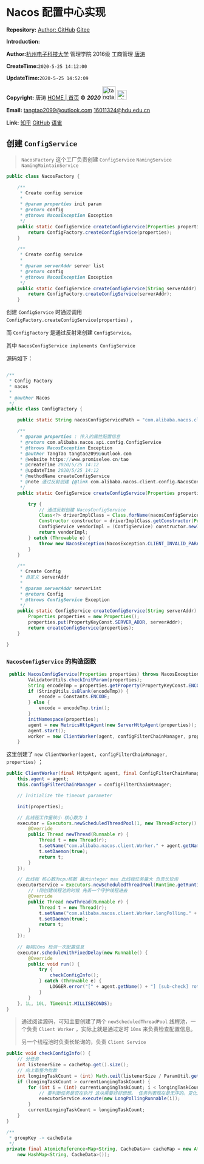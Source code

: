 # Nacos 配置中心实现

**Repository:** [Author: GitHub](https://github.com/tangtaoshadow/)  [Gitee](https://gitee.com/tangtao2099)

**Introduction:**  

**Author:**[杭州电子科技大学](http://www.hdu.edu.cn/)  管理学院 2016级 工商管理 [唐涛](https://www.promiselee.cn/tao) 

**CreateTime:**`2020-5-25 14:12:00`

**UpdateTime:**`2020-5-25 14:52:09`

**Copyright:**  唐涛 [HOME | 首页](https://www.promiselee.cn/tao) **©**  ***2020***  [<img alt="tangtao" style="width:35px;display:inline;" src="https://www.promiselee.cn/share_static/files/github/tao-logo.svg"/>](https://www.promiselee.cn/tao)  [<img style="width:25px;display:inline;margin-bottom:5px;" alt="github" src="https://www.promiselee.cn/share_static/files/github/github-logo.svg"/>](https://github.com/tangtaoshadow)

**Email:**  <tangtao2099@outlook.com> [16011324@hdu.edu.cn](mailto:16011324@hdu.edu.cn)

**Link:**  [知乎](https://www.zhihu.com/people/tang-tao-24-36/activities)   [GitHub](https://github.com/tangtaoshadow) [语雀](https://www.yuque.com/tangtao-frbji)



## 创建 `ConfigService`

> `NacosFactory` 这个工厂负责创建 `ConfigService` `NamingService` `NamingMaintainService`

```java
public class NacosFactory {

    /**
     * Create config service
     *
     * @param properties init param
     * @return config
     * @throws NacosException Exception
     */
    public static ConfigService createConfigService(Properties properties) throws NacosException {
        return ConfigFactory.createConfigService(properties);
    }

    /**
     * Create config service
     *
     * @param serverAddr server list
     * @return config
     * @throws NacosException Exception
     */
    public static ConfigService createConfigService(String serverAddr) throws NacosException {
        return ConfigFactory.createConfigService(serverAddr);
    }

```



创建 `ConfigService` 时通过调用 `ConfigFactory.createConfigService(properties)` ，

而 `ConfigFactory` 是通过反射来创建 `ConfigService`。

其中 `NacosConfigService implements ConfigService`

源码如下：

```java

/**
 * Config Factory
 * nacos
 *
 * @author Nacos
 */
public class ConfigFactory {

    public static String nacosConfigServicePath = "com.alibaba.nacos.client.config.NacosConfigService";

    /**
     * @param properties : 传入的属性配置信息
     * @return com.alibaba.nacos.api.config.ConfigService
     * @throws NacosException Exception
     * @author TangTao tangtao2099@outlook.com
     * @website https://www.promiselee.cn/tao
     * @createTime 2020/5/25 14:12
     * @updateTime 2020/5/25 14:12
     * @methodName createConfigService
     * @note 通过反射创建 {@link com.alibaba.nacos.client.config.NacosConfigService}
     */
    public static ConfigService createConfigService(Properties properties) throws NacosException {

        try {
            // 通过反射创建 NacosConfigService
            Class<?> driverImplClass = Class.forName(nacosConfigServicePath);
            Constructor constructor = driverImplClass.getConstructor(Properties.class);
            ConfigService vendorImpl = (ConfigService) constructor.newInstance(properties);
            return vendorImpl;
        } catch (Throwable e) {
            throw new NacosException(NacosException.CLIENT_INVALID_PARAM, e);
        }
    }

    /**
     * Create Config
     * 自定义 serverAddr
     *
     * @param serverAddr serverList
     * @return Config
     * @throws ConfigService Exception
     */
    public static ConfigService createConfigService(String serverAddr) throws NacosException {
        Properties properties = new Properties();
        properties.put(PropertyKeyConst.SERVER_ADDR, serverAddr);
        return createConfigService(properties);
    }

}

```



### `NacosConfigService` 的构造函数

```java
 public NacosConfigService(Properties properties) throws NacosException {
        ValidatorUtils.checkInitParam(properties);
        String encodeTmp = properties.getProperty(PropertyKeyConst.ENCODE);
        if (StringUtils.isBlank(encodeTmp)) {
            encode = Constants.ENCODE;
        } else {
            encode = encodeTmp.trim();
        }
        initNamespace(properties);
        agent = new MetricsHttpAgent(new ServerHttpAgent(properties));
        agent.start();
        worker = new ClientWorker(agent, configFilterChainManager, properties);
    }
```



这里创建了 `new ClientWorker(agent, configFilterChainManager, properties)` ；

```java
public ClientWorker(final HttpAgent agent, final ConfigFilterChainManager configFilterChainManager, final Properties properties) {
    this.agent = agent;
    this.configFilterChainManager = configFilterChainManager;

    // Initialize the timeout parameter

    init(properties);

    // 此线程工作量较小 核心数为 1
    executor = Executors.newScheduledThreadPool(1, new ThreadFactory() {
        @Override
        public Thread newThread(Runnable r) {
            Thread t = new Thread(r);
            t.setName("com.alibaba.nacos.client.Worker." + agent.getName());
            t.setDaemon(true);
            return t;
        }
    });

    // 此线程 核心数为cpu核数 最大integer max 此线程任务量大 负责长轮询
    executorService = Executors.newScheduledThreadPool(Runtime.getRuntime().availableProcessors(), new ThreadFactory() {
        // !刚创建线程池的时候 先丢一个守护线程进去 
        @Override
        public Thread newThread(Runnable r) {
            Thread t = new Thread(r);
            t.setName("com.alibaba.nacos.client.Worker.longPolling." + agent.getName());
            t.setDaemon(true);
            return t;
        }
    });
    
    // 每隔10ms 检测一次配置信息
    executor.scheduleWithFixedDelay(new Runnable() {
        @Override
        public void run() {
            try {
                checkConfigInfo();
            } catch (Throwable e) {
                LOGGER.error("[" + agent.getName() + "] [sub-check] rotate check error", e);
            }
        }
    }, 1L, 10L, TimeUnit.MILLISECONDS);
}
```

> 通过阅读源码，可知主要创建了两个 `newScheduledThreadPool` 线程池，一个负责 `Client Worker` ，实际上就是通过定时 `10ms` 来负责检查配置信息。
>
> 另一个线程池时负责长轮询的，负责 `Client Service` 







```java
public void checkConfigInfo() {
    // 分任务
    int listenerSize = cacheMap.get().size();
    // 向上取整为批数
    int longingTaskCount = (int) Math.ceil(listenerSize / ParamUtil.getPerTaskConfigSize());
    if (longingTaskCount > currentLongingTaskCount) {
        for (int i = (int) currentLongingTaskCount; i < longingTaskCount; i++) {
            // 要判断任务是否在执行 这块需要好好想想。 任务列表现在是无序的。变化过程可能有问题
            executorService.execute(new LongPollingRunnable(i));
        }
        currentLongingTaskCount = longingTaskCount;
    }
}

/**
 * groupKey -> cacheData
 */
private final AtomicReference<Map<String, CacheData>> cacheMap = new AtomicReference<Map<String, CacheData>>(
    new HashMap<String, CacheData>());
```